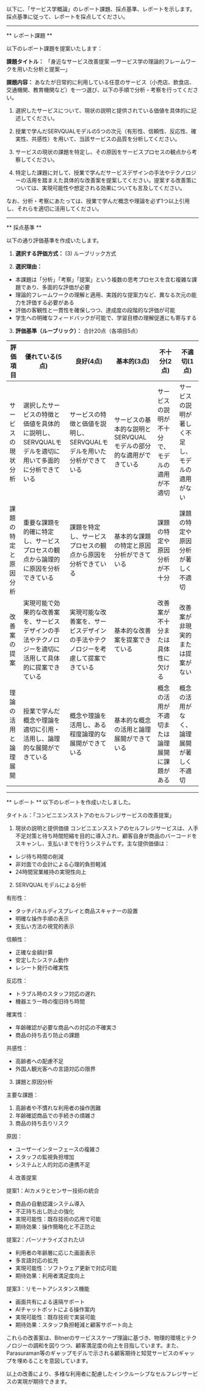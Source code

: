 以下に、「サービス学概論」のレポート課題、採点基準、レポートを示します。採点基準に従って、レポートを採点してください。

---------------------------------------
** レポート課題 **

以下のレポート課題を提案いたします：

**課題タイトル：**
「身近なサービス改善提案 ―サービス学の理論的フレームワークを用いた分析と提案―」

**課題内容：**
あなたが日常的に利用している任意のサービス（小売店、飲食店、交通機関、教育機関など）を一つ選び、以下の手順で分析・考察を行ってください。

1. 選択したサービスについて、現状の説明と提供されている価値を具体的に記述してください。

2. 授業で学んだSERVQUALモデルの5つの次元（有形性、信頼性、反応性、確実性、共感性）を用いて、当該サービスの品質を分析してください。

3. サービスの現状の課題を特定し、その原因をサービスプロセスの観点から考察してください。

4. 特定した課題に対して、授業で学んだサービスデザインの手法やテクノロジーの活用を踏まえた具体的な改善案を提案してください。提案する改善策については、実現可能性や想定される効果についても言及してください。

なお、分析・考察にあたっては、授業で学んだ概念や理論を必ず1つ以上引用し、それらを適切に活用してください。

---------------------------------------
** 採点基準 **

以下の通り評価基準を作成いたします。

1. **選択する評価方式：** (3) ルーブリック方式

2. **選択理由：**
- 本課題は「分析」「考察」「提案」という複数の思考プロセスを含む複雑な課題であり、多面的な評価が必要
- 理論的フレームワークの理解と適用、実践的な提案力など、異なる次元の能力を評価する必要がある
- 評価の客観性と一貫性を確保しつつ、達成度の段階的な評価が可能
- 学生への明確なフィードバックが可能で、学習目標の理解促進にも寄与する

3. **評価基準（ルーブリック）：** 
合計20点（各項目5点）

| 評価項目 | 優れている(5点) | 良好(4点) | 基本的(3点) | 不十分(2点) | 不適切(1点) |
|---------|---------------|----------|-----------|-----------|-----------|
| サービスの現状分析 | 選択したサービスの特徴と価値を具体的に説明し、SERVQUALモデルを適切に用いて多面的に分析できている | サービスの特徴と価値を説明し、SERVQUALモデルを用いた分析ができている | サービスの基本的な説明とSERVQUALモデルの部分的な適用ができている | サービスの説明が不十分で、モデルの適用が不適切 | サービスの説明が著しく不足し、モデルの適用がない |
| 課題の特定と原因分析 | 重要な課題を的確に特定し、サービスプロセスの観点から論理的に原因を分析できている | 課題を特定し、サービスプロセスの観点から原因を分析できている | 基本的な課題の特定と原因分析ができている | 課題の特定や原因分析が不十分 | 課題の特定や原因分析が著しく不適切 |
| 改善案の提案 | 実現可能で効果的な改善案を、サービスデザインの手法やテクノロジーを適切に活用して具体的に提案できている | 実現可能な改善案を、サービスデザインの手法やテクノロジーを考慮して提案できている | 基本的な改善案を提案できている | 改善案が不十分または具体性に欠ける | 改善案が非現実的または提案がない |
| 理論の活用と論理展開 | 授業で学んだ概念や理論を適切に引用・活用し、論理的な展開ができている | 概念や理論を活用し、ある程度論理的な展開ができている | 基本的な概念の活用と論理展開ができている | 概念の活用が不適切または論理展開に課題がある | 概念の活用がなく、論理展開が著しく不適切 |

---------------------------------------
** レポート **
以下のレポートを作成いたしました。

タイトル：「コンビニエンスストアのセルフレジサービスの改善提案」

1. 現状の説明と提供価値
コンビニエンスストアのセルフレジサービスは、人手不足対策と待ち時間短縮を目的に導入され、顧客自身が商品のバーコードをスキャンし、支払いまでを行うシステムです。主な提供価値は：
- レジ待ち時間の削減
- 非対面での会計による心理的負担軽減
- 24時間営業維持の実現性向上

2. SERVQUALモデルによる分析

有形性：
- タッチパネルディスプレイと商品スキャナーの設置
- 明確な操作手順の表示
- 支払い方法の視覚的表示

信頼性：
- 正確な金額計算
- 安定したシステム動作
- レシート発行の確実性

反応性：
- トラブル時のスタッフ対応の遅れ
- 機器エラー時の復旧待ち時間

確実性：
- 年齢確認が必要な商品への対応の不確実さ
- 商品の持ち去り防止の課題

共感性：
- 高齢者への配慮不足
- 外国人観光客への言語対応の限界

3. 課題と原因分析

主要な課題：
1) 高齢者や不慣れな利用者の操作困難
2) 年齢確認商品での手続きの煩雑さ
3) 商品の持ち去りリスク

原因：
- ユーザーインターフェースの複雑さ
- スタッフの監視負担増加
- システムと人的対応の連携不足

4. 改善提案

提案1：AIカメラとセンサー技術の統合
- 商品の自動認識システム導入
- 不正持ち出し防止の強化
- 実現可能性：既存技術の応用で可能
- 期待効果：操作簡略化と不正防止

提案2：パーソナライズされたUI
- 利用者の年齢層に応じた画面表示
- 多言語対応の拡充
- 実現可能性：ソフトウェア更新で対応可能
- 期待効果：利用者満足度向上

提案3：リモートアシスタンス機能
- 画面共有による遠隔サポート
- AIチャットボットによる操作案内
- 実現可能性：既存技術で実装可能
- 期待効果：スタッフ負担軽減と顧客サポート向上

これらの改善案は、Bitnerのサービススケープ理論に基づき、物理的環境とテクノロジーの調和を図りつつ、顧客満足度の向上を目指しています。また、Parasuraman等のギャップモデルで示される顧客期待と知覚サービスのギャップを埋めることを意図しています。

以上の改善により、多様な利用者に配慮したインクルーシブなセルフレジサービスの実現が期待できます。

